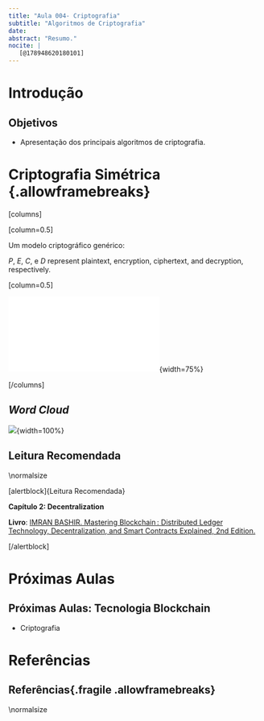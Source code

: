 ```yaml
---
title: "Aula 004- Criptografia"
subtitle: "Algoritmos de Criptografia"
date: 
abstract: "Resumo."
nocite: |
   [@178948620180101]
---
```


# Introdução

## Objetivos

* Apresentação dos principais algoritmos de criptografia.

# Criptografia Simétrica {.allowframebreaks}

[columns]

[column=0.5]

Um modelo criptográfico genérico:

$P$, $E$, $C$, e $D$ represent plaintext, encryption, ciphertext, and decryption, respectively. 

[column=0.5]

![Criptografia](figuras/esquema-generico-criptografia.pdf
){width=75%}

[/columns]






## _Word Cloud_ 

![](figuras/aula-004-criptografia.md.wordcloud.png){width=100%}

## Leitura Recomendada
\normalsize

[alertblock]{Leitura Recomendada}

__Capítulo 2: Decentralization__

**Livro**: [IMRAN BASHIR. Mastering Blockchain : Distributed Ledger Technology, Decentralization, and Smart Contracts Explained, 2nd Edition.](https://search.ebscohost.com/login.aspx?direct=true&db=e000xww&AN=1789486&lang=pt-br&site=eds-live&scope=site&ebv=EB&ppid=pp_42)

[/alertblock]

# Próximas Aulas

## Próximas Aulas: Tecnologia Blockchain

* Criptografia

# Referências

## Referências{.fragile .allowframebreaks}
\normalsize
